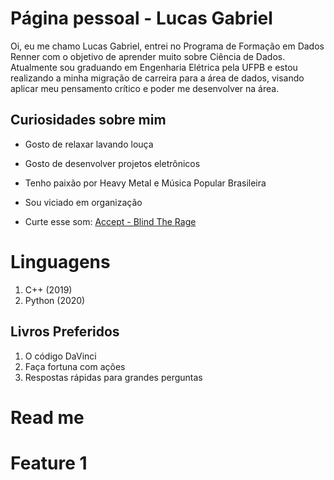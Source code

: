 # Página pessoal - Lucas Gabriel

Oi, eu me chamo Lucas Gabriel, entrei no Programa de Formação em Dados Renner com o objetivo de aprender muito sobre Ciência de Dados.
Atualmente sou graduando em Engenharia Elétrica pela UFPB e estou realizando a minha migração de carreira para a área de dados, visando aplicar meu pensamento crítico e poder me desenvolver na área.

## Curiosidades sobre mim

 - Gosto de relaxar lavando louça
 - Gosto de desenvolver projetos eletrônicos
 - Tenho paixão por Heavy Metal e Música Popular Brasileira
 - Sou viciado em organização

 - Curte esse som: [Accept - Blind The Rage](https://www.youtube.com/watch?v=v6SP0b_HdGQ)

# Linguagens

 1. C++ (2019)
 2. Python (2020)

## Livros Preferidos

 1. O código DaVinci
 2. Faça fortuna com ações
 3. Respostas rápidas para grandes perguntas

# Read me

# Feature 1
